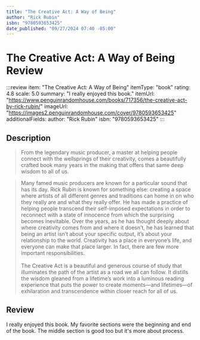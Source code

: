 ```yaml
---
title: "The Creative Act: A Way of Being"
author: "Rick Rubin"
isbn: "9780593653425"
date_published: "09/27/2024 07:40 -05:00"
---
```


# The Creative Act: A Way of Being Review

:::review
item: "The Creative Act: A Way of Being"
itemType: "book"
rating: 4.8
scale: 5.0
summary: "I really enjoyed this book."
itemUrl: "https://www.penguinrandomhouse.com/books/717356/the-creative-act-by-rick-rubin/"
imageUrl: "https://images2.penguinrandomhouse.com/cover/9780593653425"
additionalFields:
  author: "Rick Rubin"
  isbn: "9780593653425"
:::

## Description

> From the legendary music producer, a master at helping people connect with the wellsprings of their creativity, comes a beautifully crafted book many years in the making that offers that same deep wisdom to all of us.

> Many famed music producers are known for a particular sound that has its day. Rick Rubin is known for something else: creating a space where artists of all different genres and traditions can home in on who they really are and what they really offer. He has made a practice of helping people transcend their self-imposed expectations in order to reconnect with a state of innocence from which the surprising becomes inevitable. Over the years, as he has thought deeply about where creativity comes from and where it doesn’t, he has learned that being an artist isn’t about your specific output, it’s about your relationship to the world. Creativity has a place in everyone’s life, and everyone can make that place larger. In fact, there are few more important responsibilities.  
> <br>
> The Creative Act is a beautiful and generous course of study that illuminates the path of the artist as a road we all can follow. It distills the wisdom gleaned from a lifetime’s work into a luminous reading experience that puts the power to create moments—and lifetimes—of exhilaration and transcendence within closer reach for all of us.

## Review

I really enjoyed this book. My favorite sections were the beginning and end of the book. The middle section is good too but it's more about process. 

